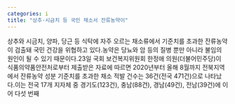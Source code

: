 ```yaml
---
categories: i
title: "상추·시금치 등 국민 채소서 잔류농약이"
---
```

상추와 시금치, 양파, 당근 등 식탁에 자주 오르는 채소류에서 기준치를 초과한 잔류농약이 검출돼 국민 건강을 위협하고 있다.농약은 당뇨와 암 등의 질병 뿐만 아니라 불임의 원인이 될 수 있기 때문이다.23일 국회 보건복지위원회 한정애 의원(더불어민주당)이 식품의약품안전처로부터 제출받은 자료에 따르면 2020년부터 올해 8월까지 전북지역에서 잔류농약 성분 기준치를 초과한 채소 적발 건수는 36건(전국 471건)으로 나타났다.이는 전국 17개 지자체 중 경기도(123건), 충남(88건), 경남(49건), 전남(39건)에 이어 다섯 번째